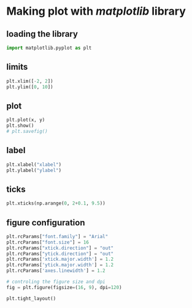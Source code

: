 # Making plot with *matplotlib* library

## loading the library
```python
import matplotlib.pyplot as plt
```

## limits
```python
plt.xlim([-2, 2])
plt.ylim([0, 10])
```

## plot
```python
plt.plot(x, y)
plt.show()
# plt.savefig()
```

## label
```python
plt.xlabel("xlabel")
plt.ylabel("ylabel")
```

## ticks
```python
plt.xticks(np.arange(0, 2+0.1, 9.5))
```

## figure configuration
```python
plt.rcParams["font.family"] = "Arial"
plt.rcParams["font.size"] = 16
plt.rcParams["xtick.direction"] = "out"
plt.rcParams["ytick.direction"] = "out"
plt.rcParams['xtick.major.width'] = 1.2
plt.rcParams['ytick.major.width'] = 1.2
plt.rcParams['axes.linewidth'] = 1.2

# controling the figure size and dpi
fig = plt.figure(figsize=(16, 9), dpi=120)

plt.tight_layout()
```
